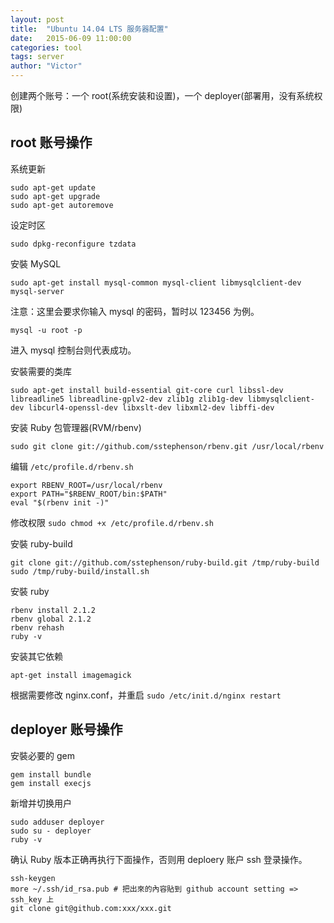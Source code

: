 ```yaml
---
layout: post
title:  "Ubuntu 14.04 LTS 服务器配置"
date:   2015-06-09 11:00:00
categories: tool
tags: server
author: "Victor"
---
```


创建两个账号：一个 root(系统安装和设置)，一个 deployer(部署用，没有系统权限)

## root 账号操作

系统更新

```
sudo apt-get update
sudo apt-get upgrade
sudo apt-get autoremove
```

设定时区

```
sudo dpkg-reconfigure tzdata
```

安裝 MySQL

```
sudo apt-get install mysql-common mysql-client libmysqlclient-dev mysql-server
```

注意：这里会要求你输入 mysql 的密码，暂时以 123456 为例。

```
mysql -u root -p
```

进入 mysql 控制台则代表成功。

安裝需要的类库

```
sudo apt-get install build-essential git-core curl libssl-dev libreadline5 libreadline-gplv2-dev zlib1g zlib1g-dev libmysqlclient-dev libcurl4-openssl-dev libxslt-dev libxml2-dev libffi-dev
```

安装 Ruby 包管理器(RVM/rbenv)

```
sudo git clone git://github.com/sstephenson/rbenv.git /usr/local/rbenv
```

编辑 `/etc/profile.d/rbenv.sh`

```
export RBENV_ROOT=/usr/local/rbenv
export PATH="$RBENV_ROOT/bin:$PATH"
eval "$(rbenv init -)"
```

修改权限 `sudo chmod +x /etc/profile.d/rbenv.sh`

安裝 ruby-build

```
git clone git://github.com/sstephenson/ruby-build.git /tmp/ruby-build
sudo /tmp/ruby-build/install.sh
```

安裝 ruby

```
rbenv install 2.1.2
rbenv global 2.1.2
rbenv rehash
ruby -v
```

安装其它依赖

```
apt-get install imagemagick
```

根据需要修改 nginx.conf，并重启 `sudo /etc/init.d/nginx restart`


## deployer 账号操作

安裝必要的 gem

```
gem install bundle
gem install execjs
```

新增并切换用户

```
sudo adduser deployer
sudo su - deployer
ruby -v
```

确认 Ruby 版本正确再执行下面操作，否则用 deploery 账户 ssh 登录操作。

```
ssh-keygen
more ~/.ssh/id_rsa.pub # 把出來的內容貼到 github account setting => ssh_key 上
git clone git@github.com:xxx/xxx.git
```
